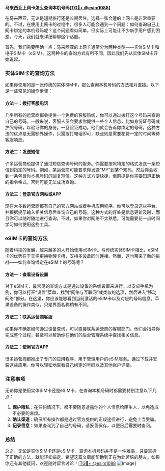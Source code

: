 **马来西亚上网卡怎么查询本机号码[[TG💪+ @esim1088](https://t.me/s/esim1088)]**

在马来西亚，无论是短期旅行还是长期居住，选择一张合适的上网卡是非常重要的。不过，在使用上网卡的过程中，很多人可能会遇到一个问题：如何查询自己上网卡绑定的本机号码呢？这个问题看似简单，但实际上可能让不少新手用户感到困惑。今天，我们就来详细聊聊这个话题。

首先，我们需要明确一点：马来西亚的上网卡通常分为两种类型——实体SIM卡和电子SIM卡（eSIM）。这两种卡的查询方式有所不同，因此我们先从实体SIM卡开始说起。

### 实体SIM卡的查询方法

如果你使用的是一张传统的实体SIM卡，那么查询本机号码的方法相对直接。以下是一些常见的操作步骤：

#### 方法一：拨打客服电话
几乎所有的运营商都会提供一个免费的客服热线，你可以通过拨打这个号码来查询自己的号码。一般来说，客服人员会要求你提供一些个人信息，比如身份证号码或护照号码，以验证你的身份。一旦验证成功，他们就会告诉你绑定的号码。这种方法的优点是无需额外操作，只需拨打电话即可，缺点则是需要花费一定的时间等待客服响应。

#### 方法二：发送短信
许多运营商也提供了通过短信查询号码的服务。你需要按照特定的格式发送一条短信到指定的号码。例如，某运营商可能要求你发送“MY”到某个短码，然后你会收到一条包含你本机号码的回复短信。这种方式方便快捷，但前提是你需要知道正确的指令格式，否则可能无法成功查询。

#### 方法三：登录官方网站或APP
现在大多数运营商都有自己的官方网站或者手机应用程序。你可以登录这些平台，并根据提示输入相关信息后查询自己的号码。这种方式的好处是信息更新及时，而且你可以随时随地进行查询。不过，如果你对网络不太熟悉，可能需要花一点时间学习如何使用这些工具。

### eSIM卡的查询方法

随着科技的发展，越来越多的人开始使用eSIM卡。与传统实体SIM卡相比，eSIM卡的优势在于无需更换物理卡槽，支持多设备同时连接。然而，这也带来了新的挑战——如何查询绑定在eSIM上的号码呢？

#### 方法一：查看设备设置
对于eSIM卡，最常见的查询方式是通过设备的系统设置来进行。以安卓手机为例，你可以打开“设置”菜单，找到“网络与互联网”或类似的选项，然后进入“移动网络”部分。在这里，你应该能够看到当前激活的eSIM卡以及对应的号码信息。苹果设备的操作类似，只是界面名称稍有不同。

#### 方法二：联系运营商客服
如果你不确定如何通过设备查询，可以直接联系运营商的客服部门。他们会指导你完成整个过程，甚至可以帮助你在他们的后台管理系统中查找相关信息。

#### 方法三：使用官方APP
很多运营商都推出了专门的应用程序，用于管理用户的eSIM服务。通过下载并安装这些应用，你可以轻松地查看自己绑定的号码以及其他账户详情。

### 注意事项

无论你是使用实体SIM卡还是eSIM卡，在查询本机号码时都需要特别注意以下几点：

1. **保护隐私**：在任何情况下，都不要随意透露你的个人信息给陌生人，以免造成不必要的麻烦。
2. **确认渠道**：确保所有操作都是通过官方提供的正规途径进行，避免上当受骗。
3. **记录信息**：如果查询到了自己的号码，请妥善保存，以便日后需要时查阅。

### 总结

总之，无论是实体SIM卡还是eSIM卡，查询本机号码并不是一件难事，只要掌握了正确的方法，就能轻松搞定。希望这篇文章能帮助到正在为此苦恼的朋友。如果你还有其他疑问，欢迎随时留言讨论！[[TG💪+ @esim1088](https://t.me/s/esim1088) ![Image](https://i.postimg.cc/4NQfJmqS/Snipaste-2025-05-13-00-14-12.png)]